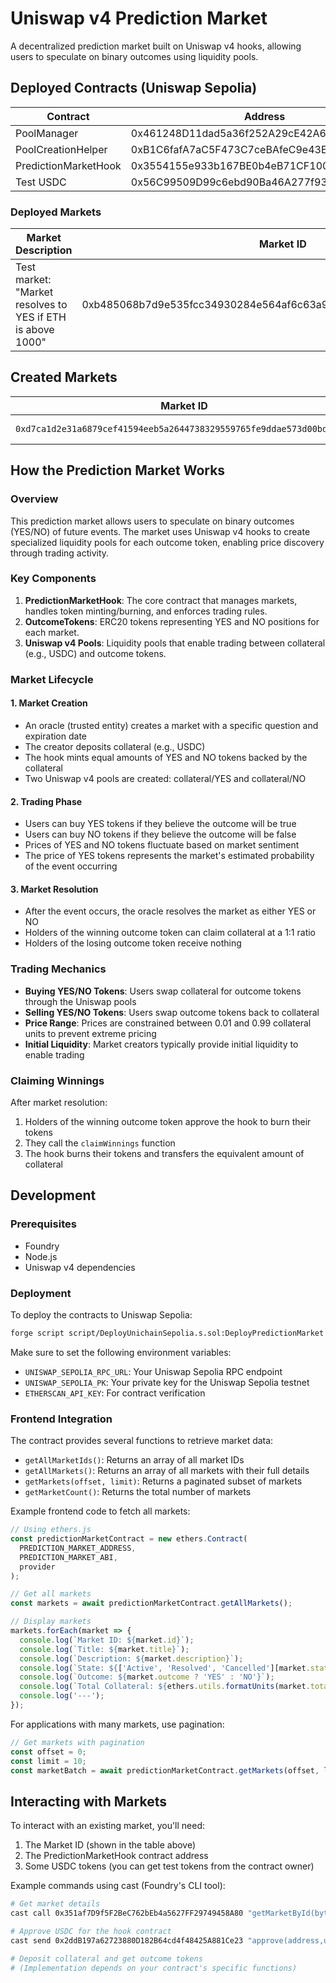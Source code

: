 # Uniswap v4 Prediction Market

A decentralized prediction market built on Uniswap v4 hooks, allowing users to speculate on binary outcomes using liquidity pools.

## Deployed Contracts (Uniswap Sepolia)

| Contract | Address |
|----------|---------|
| PoolManager | 0x461248D11dad5a36f252A29cE42A6513eAA1dB3e |
| PoolCreationHelper | 0xB1C6fafA7aC5F473C7ceBAfeC9e43EB19FB76891 |
| PredictionMarketHook | 0x3554155e933b167BE0b4eB71CF1008AEbd85ca80 |
| Test USDC | 0x56C99509D99c6ebd90Ba46A277f93611775Bd001 |

### Deployed Markets

| Market Description | Market ID |
|-------------------|-----------|
| Test market: "Market resolves to YES if ETH is above 1000" | 0xb485068b7d9e535fcc34930284e564af6c63a9bb08ef352c2aca4a7bae2175f5 |

## Created Markets

| Market ID | Description |
|-----------|-------------|
| `0xd7ca1d2e31a6879cef41594eeb5a2644738329559765fe9ddae573d00bdf4ac6` | First test market |

## How the Prediction Market Works

### Overview

This prediction market allows users to speculate on binary outcomes (YES/NO) of future events. The market uses Uniswap v4 hooks to create specialized liquidity pools for each outcome token, enabling price discovery through trading activity.

### Key Components

1. **PredictionMarketHook**: The core contract that manages markets, handles token minting/burning, and enforces trading rules.
2. **OutcomeTokens**: ERC20 tokens representing YES and NO positions for each market.
3. **Uniswap v4 Pools**: Liquidity pools that enable trading between collateral (e.g., USDC) and outcome tokens.

### Market Lifecycle

#### 1. Market Creation
- An oracle (trusted entity) creates a market with a specific question and expiration date
- The creator deposits collateral (e.g., USDC)
- The hook mints equal amounts of YES and NO tokens backed by the collateral
- Two Uniswap v4 pools are created: collateral/YES and collateral/NO

#### 2. Trading Phase
- Users can buy YES tokens if they believe the outcome will be true
- Users can buy NO tokens if they believe the outcome will be false
- Prices of YES and NO tokens fluctuate based on market sentiment
- The price of YES tokens represents the market's estimated probability of the event occurring

#### 3. Market Resolution
- After the event occurs, the oracle resolves the market as either YES or NO
- Holders of the winning outcome token can claim collateral at a 1:1 ratio
- Holders of the losing outcome token receive nothing

### Trading Mechanics

- **Buying YES/NO Tokens**: Users swap collateral for outcome tokens through the Uniswap pools
- **Selling YES/NO Tokens**: Users swap outcome tokens back to collateral
- **Price Range**: Prices are constrained between 0.01 and 0.99 collateral units to prevent extreme pricing
- **Initial Liquidity**: Market creators typically provide initial liquidity to enable trading

### Claiming Winnings

After market resolution:
1. Holders of the winning outcome token approve the hook to burn their tokens
2. They call the `claimWinnings` function
3. The hook burns their tokens and transfers the equivalent amount of collateral

## Development

### Prerequisites

- Foundry
- Node.js
- Uniswap v4 dependencies

### Deployment

To deploy the contracts to Uniswap Sepolia:

```bash
forge script script/DeployUnichainSepolia.s.sol:DeployPredictionMarket --rpc-url $UNISWAP_SEPOLIA_RPC_URL --broadcast --verify
```

Make sure to set the following environment variables:
- `UNISWAP_SEPOLIA_RPC_URL`: Your Uniswap Sepolia RPC endpoint
- `UNISWAP_SEPOLIA_PK`: Your private key for the Uniswap Sepolia testnet
- `ETHERSCAN_API_KEY`: For contract verification

### Frontend Integration

The contract provides several functions to retrieve market data:

- `getAllMarketIds()`: Returns an array of all market IDs
- `getAllMarkets()`: Returns an array of all markets with their full details
- `getMarkets(offset, limit)`: Returns a paginated subset of markets
- `getMarketCount()`: Returns the total number of markets

Example frontend code to fetch all markets:

```javascript
// Using ethers.js
const predictionMarketContract = new ethers.Contract(
  PREDICTION_MARKET_ADDRESS,
  PREDICTION_MARKET_ABI,
  provider
);

// Get all markets
const markets = await predictionMarketContract.getAllMarkets();

// Display markets
markets.forEach(market => {
  console.log(`Market ID: ${market.id}`);
  console.log(`Title: ${market.title}`);
  console.log(`Description: ${market.description}`);
  console.log(`State: ${['Active', 'Resolved', 'Cancelled'][market.state]}`);
  console.log(`Outcome: ${market.outcome ? 'YES' : 'NO'}`);
  console.log(`Total Collateral: ${ethers.utils.formatUnits(market.totalCollateral, 6)}`);
  console.log('---');
});
```

For applications with many markets, use pagination:

```javascript
// Get markets with pagination
const offset = 0;
const limit = 10;
const marketBatch = await predictionMarketContract.getMarkets(offset, limit);
```

## Interacting with Markets

To interact with an existing market, you'll need:

1. The Market ID (shown in the table above)
2. The PredictionMarketHook contract address
3. Some USDC tokens (you can get test tokens from the contract owner)

Example commands using cast (Foundry's CLI tool):

```bash
# Get market details
cast call 0x351af7D9f5F2BeC762bEb4a5627FF29749458A80 "getMarketById(bytes32)(tuple)" 0xd7ca1d2e31a6879cef41594eeb5a2644738329559765fe9ddae573d00bdf4ac6

# Approve USDC for the hook contract
cast send 0x2ddB197a62723880D182B64cd4f48425A881Ce23 "approve(address,uint256)" 0x351af7D9f5F2BeC762bEb4a5627FF29749458A80 1000000000 --private-key YOUR_PRIVATE_KEY

# Deposit collateral and get outcome tokens
# (Implementation depends on your contract's specific functions)
```
